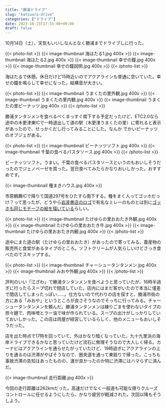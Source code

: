 ```yaml
---
title: "勝浦ドライブ"
slug: "katsuura-drive"
categories: ["ドライブ"]
date: 2023-10-15T17:55:00+09:00
draft: false
---
```


10月14日（土）、天気もいいしなんとなく勝浦までドライブしに行った。

<!--more-->

{{< photo-list >}}
    {{< image-thumbnail 海ほたる1.jpg 400x >}}
    {{< image-thumbnail 海ほたる2.jpg 400x >}}
    {{< image-thumbnail 幸せの鐘.jpg 400x >}}
    {{< image-thumbnail 幸せの鐘説明.jpg 400x >}}
{{< /photo-list >}}

海ほたるで休憩。休日だけど15時近いのでアクアラインも普通に空いていた。幸せの鐘を鳴らして幸せになった。結構音が大きい。

{{< photo-list >}}
    {{< image-thumbnail うまくたの里外観.jpg 400x >}}
    {{< image-thumbnail うまくたの里内観.jpg 400x >}}
    {{< image-thumbnail うまくたの里ピーナッツ.jpg 400x >}}
{{< /photo-list >}}

勝浦タンタンメンを食べるべくまっすぐ南下する予定だったけど、ETC2.0なら途中の木更津東ICで一時退出して道の駅（木更津うまくたの里）に寄れると表示があったので、せっかくだし行ってみることにした。なんか
でかいピーナッツのオブジェがある。

{{< photo-list >}}
    {{< image-thumbnail ピーナッツソフト.jpg 400x >}}
    {{< image-thumbnail 千葉の食べるパスタソース.jpg 400x >}}
{{< /photo-list >}}

ピーナッツソフト。うまい。千葉の食べるパスタソースというのもおいしそうだったのでジェノベーゼを買った。翌日食べてみたらかなりおいしかった。おすすめです。

{{< image-thumbnail 種まきハウス.jpg 400x >}}

市原鶴舞ICで降りて国道297号をひたすら南下する。種をまく人ってゴッホだっけ？って思ったが、どうやら[岩波書店のロゴ](https://www.iwanami.co.jp/company/c971.html)で有名なミレーのものとは別に[ゴッホも同じモチーフの絵を描いている](https://artmuseum.jpn.org/mu_tanewomakuhito.html)らしい。

{{< photo-list >}}
    {{< image-thumbnail たけゆらの里おおたき外観.jpg 400x >}}
    {{< image-thumbnail たけゆらの里おおたき牛.jpg 400x >}}
    {{< image-thumbnail たけゆらの里おおたき内観.jpg 400x >}}
{{< /photo-list >}}

途中にまた道の駅（たけゆらの里おおたき）があったので寄ってみる。農産物の販売所と食堂があるタイプのところ。ソフトクリームが人気らしいけどさっき食べたのでスキップする。

{{< photo-list >}}
    {{< image-thumbnail チャーシュータンタンメン.jpg 400x >}}
    {{< image-thumbnail みおや外観.jpg 400x >}}
{{< /photo-list >}}

評判のいい「江ざわ」で勝浦タンタンメンを食べようと思っていたが、16時半過ぎに行ったらスープ切れで閉店していた。店内にはまだ客がいたので本当に僅差で閉店してしまったっぽい……。仕方ないので代わりの店を探すと、勝浦市街の方にある「みおや」というところが良さそうなのでそっちに行ってみる。チャーシュータンタンメンを頼んだ。勝浦タンタンメンは練りごまを使わないタイプの担々麺で、肉味噌とラー油で味が作られている。スープの出汁がしっかりしていておいしかった。この店は肉屋が経営しているらしく、他のメニューもおいしそうだった。

店を出た時点で17時を回っていて、外はかなり暗くなっていた。九十九里浜の海岸ドライブできるかなと思っていたけど流石に無理そうなので大人しく帰る。カーナビはアクアラインを通らせたがっていたけど、19時過ぎにアクアラインの上りを通るのは渋滞がやばそうなので、圏央道を通って東廻りで帰った。こっちも事故渋滞の告知はあったものの、運が良かったのか特に渋滞にはハマらずに済んだ。

{{< image-thumbnail 走行距離.jpg 400x >}}

今回の走行距離は262kmだった。高速だけでなく一般道も可能な限りクルーズコントロールに任せるようにしたら、かなり疲労が軽減された。次回以降もそうしよう。